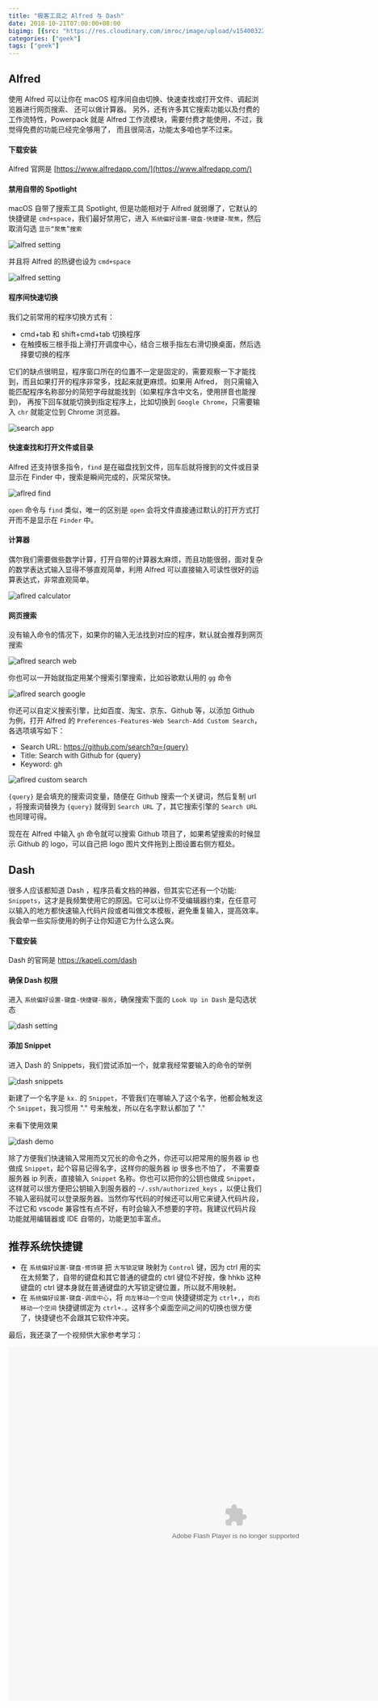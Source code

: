 ```yaml
---
title: "极客工具之 Alfred 与 Dash"
date: 2018-10-21T07:00:00+08:00
bigimg: [{src: "https://res.cloudinary.com/imroc/image/upload/v1540032242/blog/geek/alfred-and-dash.png", desc: "Alfred & Dash"}]
categories: ["geek"]
tags: ["geek"]
---
```


## Alfred
使用 Alfred 可以让你在 macOS 程序间自由切换、快速查找或打开文件、调起浏览器进行网页搜索、 还可以做计算器。 另外，还有许多其它搜索功能以及付费的工作流特性，Powerpack 就是 Alfred 工作流模块，需要付费才能使用，不过，我觉得免费的功能已经完全够用了， 而且很简洁，功能太多咱也学不过来。
#### 下载安装
Alfred 官网是 [https://www.alfredapp.com/](https://www.alfredapp.com/)
#### 禁用自带的 Spotlight
macOS 自带了搜索工具 Spotlight, 但是功能相对于 Alfred 就弱爆了，它默认的快捷键是 `cmd+space`，我们最好禁用它，进入 `系统偏好设置-键盘-快捷键-聚焦`，然后取消勾选 `显示“聚焦”搜索`

![alfred setting](https://res.cloudinary.com/imroc/image/upload/v1540031377/blog/geek/alfred-disable-spotlight.png)

并且将 Alfred 的热键也设为 `cmd+space`

![alfred setting](https://res.cloudinary.com/imroc/image/upload/v1540031375/blog/geek/alfred-setting.png)
#### 程序间快速切换
我们之前常用的程序切换方式有：
- cmd+tab 和 shift+cmd+tab 切换程序
- 在触摸板三根手指上滑打开调度中心，结合三根手指左右滑切换桌面，然后选择要切换的程序

它们的缺点很明显，程序窗口所在的位置不一定是固定的，需要观察一下才能找到，而且如果打开的程序非常多，找起来就更麻烦。如果用 Alfred， 则只需输入能匹配程序名称部分的简短字母就能找到（如果程序含中文名，使用拼音也能搜到)， 再按下回车就能切换到指定程序上，比如切换到 `Google Chrome`，只需要输入 `chr` 就能定位到 Chrome 浏览器。

![search app](https://res.cloudinary.com/imroc/image/upload/v1540031373/blog/geek/alfred-search-app.png)

#### 快速查找和打开文件或目录
Alfred 还支持很多指令，`find` 是在磁盘找到文件，回车后就将搜到的文件或目录显示在 Finder 中，搜索是瞬间完成的，灰常灰常快。

![aflred find](https://res.cloudinary.com/imroc/image/upload/v1540031373/blog/geek/alfred-find.png)

`open` 命令与 `find` 类似，唯一的区别是 `open` 会将文件直接通过默认的打开方式打开而不是显示在 `Finder` 中。

#### 计算器
偶尔我们需要做些数学计算，打开自带的计算器太麻烦，而且功能很弱，面对复杂的数学表达式输入显得不够直观简单，利用 Alfred 可以直接输入可读性很好的运算表达式，非常直观简单。

![aflred calculator](https://res.cloudinary.com/imroc/image/upload/v1540031373/blog/geek/alfred-calculator.png)

#### 网页搜索
没有输入命令的情况下，如果你的输入无法找到对应的程序，默认就会推荐到网页搜索

![aflred search web](https://res.cloudinary.com/imroc/image/upload/v1540031376/blog/geek/alfred-search-web.png)

你也可以一开始就指定用某个搜索引擎搜索，比如谷歌默认用的 `gg` 命令

![aflred search google](https://res.cloudinary.com/imroc/image/upload/v1540031373/blog/geek/alfred-search-google.png)

你还可以自定义搜索引擎，比如百度、淘宝、京东、Github 等，以添加 Github 为例，打开 Alfred 的 `Preferences-Features-Web Search-Add Custom Search`， 各选项填写如下：

- Search URL: https://github.com/search?q={query}
- Title: Search with Github for {query}
- Keyword: gh

![aflred custom search](https://res.cloudinary.com/imroc/image/upload/v1540031374/blog/geek/alfred-custom-search.png)

`{query}` 是会填充的搜索词变量，随便在 Github 搜索一个关键词，然后复制 url ，将搜索词替换为 `{query}` 就得到 `Search URL` 了，其它搜索引擎的 `Search URL` 也同理可得。

现在在 Alfred 中输入 `gh` 命令就可以搜索 Github 项目了，如果希望搜索的时候显示 Github 的 logo，可以自己把 logo 图片文件拖到上图设置右侧方框处。

## Dash
很多人应该都知道 Dash ，程序员看文档的神器，但其实它还有一个功能: `Snippets`，这才是我频繁使用它的原因。它可以让你不受编辑器约束，在任意可以输入的地方都快速输入代码片段或者叫做文本模板，避免重复输入，提高效率。我会举一些实际使用的例子让你知道它为什么这么爽。

#### 下载安装
Dash 的官网是 https://kapeli.com/dash

#### 确保 Dash 权限
进入 `系统偏好设置-键盘-快捷键-服务`，确保搜索下面的 `Look Up in Dash` 是勾选状态

![dash setting](https://res.cloudinary.com/imroc/image/upload/v1540031374/blog/geek/dash-setting.png)

#### 添加 Snippet
进入 Dash 的 Snippets，我们尝试添加一个，就拿我经常要输入的命令的举例

![dash snippets](https://res.cloudinary.com/imroc/image/upload/v1540031375/blog/geek/dash-snippets.png)

新建了一个名字是 `kx.` 的 `Snippet`，不管我们在哪输入了这个名字，他都会触发这个 `Snippet`，我习惯用 "." 号来触发，所以在名字默认都加了 "."

来看下使用效果

![dash demo](https://res.cloudinary.com/imroc/image/upload/v1540031374/blog/geek/dash-demo.gif)

除了方便我们快速输入常用而又冗长的命令之外，你还可以把常用的服务器 ip 也做成 `Snippet`，起个容易记得名字，这样你的服务器 ip 很多也不怕了， 不需要查服务器 ip 列表，直接输入 `Snippet` 名称。你也可以把你的公钥也做成 `Snippet`，这样就可以很方便把公钥输入到服务器的 `~/.ssh/authorized_keys` ，以便让我们不输入密码就可以登录服务器。当然你写代码的时候还可以用它来键入代码片段，不过它和 vscode 兼容性有点不好，有时会输入不想要的字符。我建议代码片段功能就用编辑器或 IDE 自带的，功能更加丰富点。

## 推荐系统快捷键
- 在 `系统偏好设置-键盘-修饰键` 把 `大写锁定键` 映射为 `Control` 键，因为 ctrl 用的实在太频繁了，自带的键盘和其它普通的键盘的 ctrl 键位不好按，像 hhkb 这种键盘的 ctrl 键本身就在普通键盘的大写锁定键位置，所以就不用映射。
- 在 `系统偏好设置-键盘-调度中心`，将 `向左移动一个空间` 快捷键绑定为 `ctrl+,`，`向右移动一个空间` 快捷键绑定为 `ctrl+.`。这样多个桌面空间之间的切换也很方便了，快捷键也不会跟其它软件冲突。


最后，我还录了一个视频供大家参考学习：

<embed src="https://imgcache.qq.com/tencentvideo_v1/playerv3/TPout.swf?max_age=86400&v=20161117&vid=f075714x4s9&auto=0" allowFullScreen="true" quality="high" width="900" height="700" align="middle" allowScriptAccess="always" type="application/x-shockwave-flash"></embed>